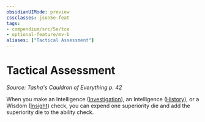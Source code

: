 ```yaml
---
obsidianUIMode: preview
cssclasses: json5e-feat
tags:
- compendium/src/5e/tce
- optional-feature/mv-b
aliases: ["Tactical Assessment"]
---
```

# Tactical Assessment
*Source: Tasha's Cauldron of Everything p. 42*  

When you make an Intelligence ([Investigation](Mechanics/Rules/skills.md#Investigation)), an Intelligence ([History](Mechanics/Rules/skills.md#History)), or a Wisdom ([Insight](Mechanics/Rules/skills.md#Insight)) check, you can expend one superiority die and add the superiority die to the ability check.
